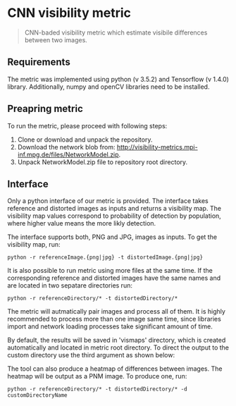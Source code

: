 # CNN visibility metric
> CNN-baded visibility metric which estimate visibile differences between two images.

## Requirements

The metric was implemented using python (v 3.5.2) and Tensorflow (v 1.4.0) library.
Additionally, numpy and openCV libraries need to be installed.

## Preapring metric

To run the metric, please proceed with following steps:
1. Clone or download and unpack the repository.
2. Download the network blob from: http://visibility-metrics.mpi-inf.mpg.de/files/NetworkModel.zip.
3. Unpack NetworkModel.zip file to repository root directory.

## Interface

Only a python interface of our metric is provided. The interface takes reference and distorted images as inputs and returns a
visibility map. The visibility map values correspond to probability of detection by population, where higher value means the more likly detection.

The interface supports both, PNG and JPG, images as inputs. To get the visibility map, run:

```
python -r referenceImage.{png|jpg} -t distortedImage.{png|jpg}
```

It is also possible to run metric using more files at the same time. If the corresponding reference and distorted images have the same names and are located in two sepatare directories run:

```
python -r referenceDirectory/* -t distortedDirectory/*
```

The metric will autmatically pair images and process all of them. It is highly recommended to process more than one image same time, since libraries import and network loading processes take significant amount of time.

By default, the results will be saved in 'vismaps' directory, which is created automatically and located in metric root directory.
To direct the output to the custom directory use the third argument as shown below:

The tool can also produce a heatmap of differences between images. The heatmap
will be output as a PNM image. To produce one, run:

```
python -r referenceDirectory/* -t distortedDirectory/* -d customDirectoryName
```
